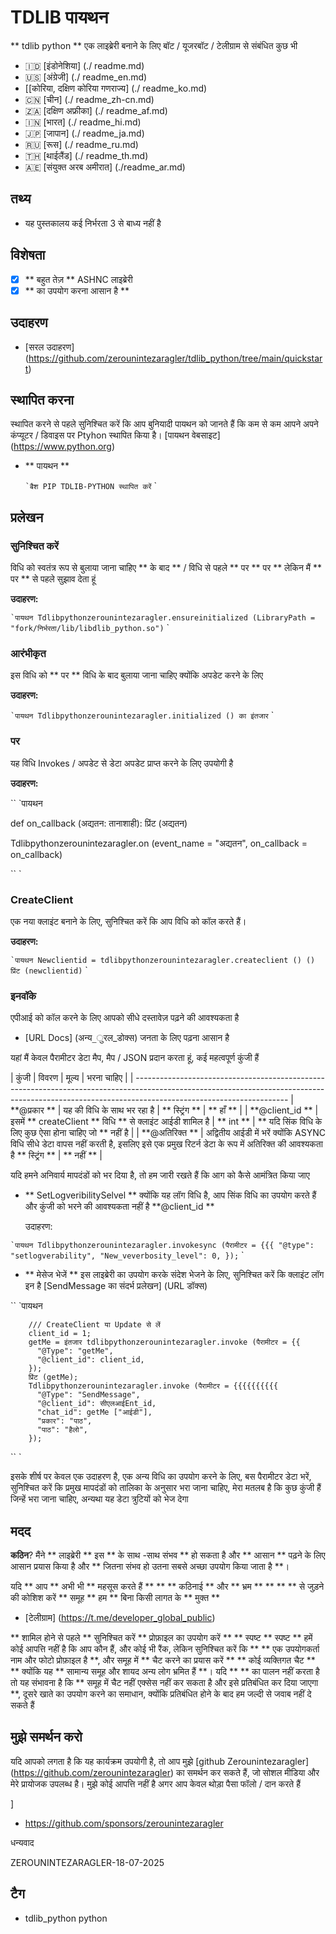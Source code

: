 # TDLIB पायथन

** tdlib python ** एक लाइब्रेरी बनाने के लिए बॉट / यूजरबॉट / टेलीग्राम से संबंधित कुछ भी

- 🇮🇩 [इंडोनेशिया] (./ readme.md)
- 🇺🇸 [अंग्रेजी] (./ readme_en.md)
- [[कोरिया, दक्षिण कोरिया गणराज्य] (./ readme_ko.md)
- 🇨🇳 [चीन] (./ readme_zh-cn.md)
- 🇿🇦 [दक्षिण अफ्रीका] (./ readme_af.md)
- 🇮🇳 [भारत] (./ readme_hi.md)
- 🇯🇵 [जापान] (./ readme_ja.md)
- 🇷🇺 [रूस] (./ readme_ru.md)
- 🇹🇭 [थाईलैंड] (./ readme_th.md)
- 🇦🇪 [संयुक्त अरब अमीरात] (./readme_ar.md)


## तथ्य

- यह पुस्तकालय कई निर्भरता 3 से बाध्य नहीं है

## विशेषता

- [x] ** बहुत तेज़ ** ASHNC लाइब्रेरी
- [x] ** का उपयोग करना आसान है **

## उदाहरण

- [सरल उदाहरण] (https://github.com/zerounintezaragler/tdlib_python/tree/main/quickstart)



## स्थापित करना

स्थापित करने से पहले सुनिश्चित करें कि आप बुनियादी पायथन को जानते हैं कि कम से कम आपने अपने कंप्यूटर / डिवाइस पर Ptyhon स्थापित किया है। [पायथन वेबसाइट] (https://www.python.org)

- ** पायथन **

  `` `बैश
  PIP TDLIB-PYTHON स्थापित करें
  `` `

## प्रलेखन

### सुनिश्चित करें

विधि को स्वतंत्र रूप से बुलाया जाना चाहिए ** के बाद ** / विधि से पहले ** पर ** पर ** लेकिन मैं ** पर ** से पहले सुझाव देता हूं

**उदाहरण:**

`` `पायथन
  Tdlibpythonzerounintezaragler.ensureinitialized (LibraryPath = "fork/निर्भरता/lib/libdlib_python.so")
`` `

### आरंभीकृत

इस विधि को ** पर ** विधि के बाद बुलाया जाना चाहिए क्योंकि अपडेट करने के लिए

**उदाहरण:**

`` `पायथन
  Tdlibpythonzerounintezaragler.initialized () का इंतजार
`` `

### पर

यह विधि Invokes / अपडेट से डेटा अपडेट प्राप्त करने के लिए उपयोगी है

**उदाहरण:**

`` `पायथन

  def on_callback (अद्यतन: तानाशाही):
    प्रिंट (अद्यतन)

  Tdlibpythonzerounintezaragler.on (event_name = "अद्यतन", on_callback = on_callback)
  
`` `


### CreateClient

एक नया क्लाइंट बनाने के लिए, सुनिश्चित करें कि आप विधि को कॉल करते हैं।

**उदाहरण:**

`` `पायथन
Newclientid = tdlibpythonzerounintezaragler.createclient () ()
प्रिंट (newclientid)
`` `


### इनवॉके

एपीआई को कॉल करने के लिए आपको सीधे दस्तावेज़ पढ़ने की आवश्यकता है

- [URL Docs] (अन्य_ुरल_डोक्स) जनता के लिए पढ़ना आसान है 

यहां मैं केवल पैरामीटर डेटा मैप, मैप / JSON प्रदान करता हूं, कई महत्वपूर्ण कुंजी हैं


| कुंजी | विवरण | मूल्य | भरना चाहिए |
| --------------------------------------------------------------------------------------------------------------------------------------------------------------------------------------------------
| **@प्रकार ** | यह की विधि के साथ भर रहा है | ** स्ट्रिंग ** | ** हाँ ** |
| **@client_id ** | इसमें ** createClient ** विधि ** से क्लाइंट आईडी शामिल है | ** int ** | ** यदि सिंक विधि के लिए कुछ ऐसा होना चाहिए जो ** नहीं है |
| **@अतिरिक्त ** | अद्वितीय आईडी में भरें क्योंकि ASYNC विधि सीधे डेटा वापस नहीं करती है, इसलिए इसे एक प्रमुख रिटर्न डेटा के रूप में अतिरिक्त की आवश्यकता है ** स्ट्रिंग ** | ** नहीं ** |


यदि हमने अनिवार्य मापदंडों को भर दिया है, तो हम जारी रखते हैं कि आग को कैसे आमंत्रित किया जाए

- ** SetLogveribilitySelvel **
  क्योंकि यह लॉग विधि है, आप सिंक विधि का उपयोग करते हैं 
  और कुंजी को भरने की आवश्यकता नहीं है **@client_id **

  उदाहरण: 


`` `पायथन
  Tdlibpythonzerounintezaragler.invokesync (पैरामीटर = {{{
    "@type": "setlogverability",
    "New_veverbosity_level": 0,
  });
`` `

- ** मेसेज भेजें **
  इस लाइब्रेरी का उपयोग करके संदेश भेजने के लिए, सुनिश्चित करें कि क्लाइंट लॉग इन है
  [SendMessage का संदर्भ प्रलेखन] (URL डॉक्स)

`` `पायथन

        /// CreateClient या Update से लें
        client_id = 1;
        getMe = इंतजार tdlibpythonzerounintezaragler.invoke (पैरामीटर = {{
          "@Type": "getMe",
          "@client_id": client_id,
        });
        प्रिंट (getMe);
        Tdlibpythonzerounintezaragler.invoke (पैरामीटर = {{{{{{{{{{
          "@Type": "SendMessage",
          "@client_id": सीएलआईEnt_id,
          "chat_id": getMe ["आईडी"],
          "प्रकार": "पाठ",
          "पाठ": "हैलो",
        });
`` `

इसके शीर्ष पर केवल एक उदाहरण है, एक अन्य विधि का उपयोग करने के लिए, बस पैरामीटर डेटा भरें, सुनिश्चित करें कि प्रमुख मापदंडों को तालिका के अनुसार भरा जाना चाहिए, मेरा मतलब है कि कुछ कुंजी हैं जिन्हें भरा जाना चाहिए, अन्यथा यह डेटा त्रुटियों को भेज देगा



## मदद

**कठिन**? मैंने ** लाइब्रेरी ** इस ** के साथ -साथ संभव ** हो सकता है और ** आसान ** पढ़ने के लिए आसान प्रयास किया है और ** जितना संभव हो उतना सबसे अच्छा उपयोग किया जाता है **। 

यदि ** आप ** अभी भी ** महसूस करते हैं ** ** ** कठिनाई ** और ** भ्रम ** ** ** ** से जुड़ने की कोशिश करें ** समूह ** हम ** बिना किसी लागत के ** मुक्त **

- [टेलीग्राम] (https://t.me/developer_global_public)

** शामिल होने से पहले ** सुनिश्चित करें ** प्रोफ़ाइल का उपयोग करें ** ** स्पष्ट ** स्पष्ट ** हमें कोई आपत्ति नहीं है कि आप कौन हैं, और कोई भी रैंक, लेकिन सुनिश्चित करें कि ** ** एक उपयोगकर्ता नाम और फोटो प्रोफ़ाइल है **, और समूह में ** चैट करने का प्रयास करें ** ** कोई व्यक्तिगत चैट ** ** क्योंकि यह ** सामान्य समूह और शायद अन्य लोग भ्रमित हैं **। यदि ** ** का पालन नहीं करता है तो यह संभावना है कि ** समूह में चैट नहीं एक्सेस नहीं कर सकता है और इसे प्रतिबंधित कर दिया जाएगा **, दूसरे खाते का उपयोग करने का समाधान, क्योंकि प्रतिबंधित होने के बाद हम जल्दी से जवाब नहीं दे सकते हैं


## मुझे समर्थन करो

यदि आपको लगता है कि यह कार्यक्रम उपयोगी है, तो आप मुझे [github Zerounintezaragler] (https://github.com/zerounintezaragler) का समर्थन कर सकते हैं, जो सोशल मीडिया और मेरे प्रायोजक उपलब्ध है। मुझे कोई आपत्ति नहीं है अगर आप केवल थोड़ा पैसा फॉलो / दान करते हैं

]

- https://github.com/sponsors/zerounintezaragler

धन्यवाद


ZEROUNINTEZARAGLER-18-07-2025


## टैग

- tdlib_python python